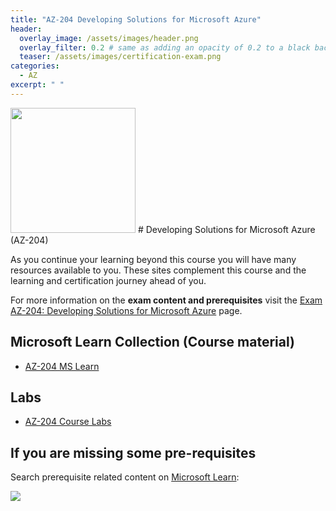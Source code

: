 ```yaml
---
title: "AZ-204 Developing Solutions for Microsoft Azure"
header:
  overlay_image: /assets/images/header.png
  overlay_filter: 0.2 # same as adding an opacity of 0.2 to a black background
  teaser: /assets/images/certification-exam.png
categories:
  - AZ
excerpt: " "
---
```


<img src="../../assets/images/certification-exam.png" width="200" height="200">
# Developing Solutions for Microsoft Azure (AZ-204) 

As you continue your learning beyond this course you will have many resources available to you. These sites complement this course and the learning and certification journey ahead of you.

For more information on the **exam content and prerequisites** visit the [Exam AZ-204: Developing Solutions for Microsoft Azure](https://learn.microsoft.com/en-us/certifications/exams/az-204) page.

## Microsoft Learn Collection (Course material)
- [AZ-204 MS Learn](https://aka.ms/courseAZ-204)

## Labs
- [AZ-204 Course Labs](https://aka.ms/az204labs)

## If you are missing some pre-requisites
Search prerequisite related content on [Microsoft Learn](https://learn.microsoft.com/en-us/training/browse/):

<img src="../../assets/images/learn-search.png">